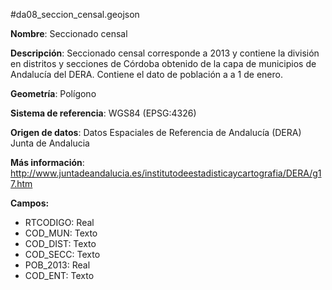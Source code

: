 #da08_seccion_censal.geojson

**Nombre**: Seccionado censal

**Descripción**: Seccionado censal corresponde a 2013 y contiene la división en distritos y secciones de Córdoba obtenido de la capa de municipios de Andalucía del DERA. Contiene el dato de población a a 1 de enero.

**Geometría**: Polígono

**Sistema de referencia**: WGS84 (EPSG:4326)

**Origen de datos**: Datos Espaciales de Referencia de Andalucía (DERA) Junta de Andalucia

**Más información**: http://www.juntadeandalucia.es/institutodeestadisticaycartografia/DERA/g17.htm

**Campos:**

- RTCODIGO: Real
- COD_MUN: Texto
- COD_DIST: Texto
- COD_SECC: Texto
- POB_2013: Real
- COD_ENT: Texto
